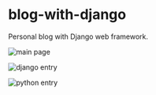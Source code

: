 # blog-with-django
Personal blog with Django web framework.

![main page](https://www.linkpicture.com/q/Screenshot-2023-02-17-220116.png)

![django entry](https://www.linkpicture.com/q/Screenshot-2023-02-17-220207.png)

![python entry](https://www.linkpicture.com/q/Screenshot-2023-02-17-220148.png)

